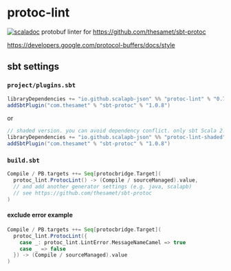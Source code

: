 # protoc-lint

[![scaladoc](https://javadoc.io/badge2/io.github.scalapb-json/protoc-lint_2.13/javadoc.svg)](https://javadoc.io/doc/io.github.scalapb-json/protoc-lint_2.13)
protobuf linter for <https://github.com/thesamet/sbt-protoc>


<https://developers.google.com/protocol-buffers/docs/style>


## sbt settings

### `project/plugins.sbt`

```scala
libraryDependencies += "io.github.scalapb-json" %% "protoc-lint" % "0.7.0"
addSbtPlugin("com.thesamet" % "sbt-protoc" % "1.0.8")
```

or

```scala
// shaded version. you can avoid dependency conflict. only sbt Scala 2.12, sbt 1.x
libraryDependencies += "io.github.scalapb-json" %% "protoc-lint-shaded" % "0.7.0"
addSbtPlugin("com.thesamet" % "sbt-protoc" % "1.0.8")
```


### `build.sbt`

```scala
Compile / PB.targets ++= Seq[protocbridge.Target](
  protoc_lint.ProtocLint() -> (Compile / sourceManaged).value,
  // and add another generator settings (e.g. java, scalapb)
  // see https://github.com/thesamet/sbt-protoc
)
```

#### exclude error example

```scala
Compile / PB.targets ++= Seq[protocbridge.Target](
  protoc_lint.ProtocLint({
    case _: protoc_lint.LintError.MessageNameCamel => true
    case _ => false
  }) -> (Compile / sourceManaged).value
)
```
